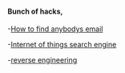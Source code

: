 
#### Bunch of hacks,

-[How to find anybodys email](http://nathanleclaire.com/blog/2013/11/23/how-i-automated-finding-almost-anyones-email-address/)

-[Internet of things search engine](https://www.shodan.io/)

-[reverse engineering](http://beginners.re/)
